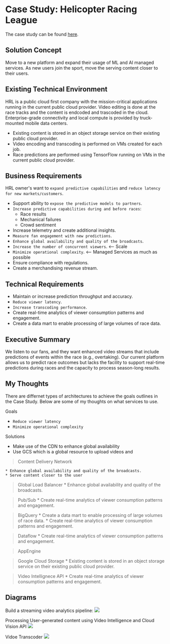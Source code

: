 # Case Study: Helicopter Racing League

The case study can be found [here](https://services.google.com/fh/files/blogs/master_case_study_helicopter_racing_league.pdf).

## Solution Concept

Move to a new platform and expand their usage of ML and AI managed services. As new users join the sport, move the serving content closer to their users.

## Existing Technical Environment

HRL is a public cloud first company with the mission-critical applications running in the current public cloud provider. Video editing is done at the race tracks and the content is endcoded and trascoded in the cloud. Enterprise-grade connectivity and local compute is provided by truck-mounted mobile data centers.

* Existing content is stored in an object storage service on their existing public cloud
provider.
* Video encoding and transcoding is performed on VMs created for each job.
* Race predictions are performed using TensorFlow running on VMs in the current
public cloud provider.

## Business Requirements

HRL owner's want to `expand predictive capabilities` and `reduce latency for new markets/customers`.

* Support ability to `expose the predictive models to partners`.
* `Increase predictive capabilities during and before races`:
    * Race results
    * Mechanical failures
    * Crowd sentiment
* Increase telemetry and create additional insights.
* `Measure fan engagement with new predictions`.
* `Enhance global availability and quality of the broadcasts`.
* `Increase the number of concurrent viewers`. <-- Scale
* `Minimize operational complexity`. <-- Managed Services as much as possible
* Ensure compliance with regulations.
* Create a merchandising revenue stream.

## Technical Requirements

* Maintain or increase prediction throughput and accuracy.
* `Reduce viewer latency`.
* `Increase transcoding performance`.
* Create real-time analytics of viewer consumption patterns and engagement.
* Create a data mart to enable processing of large volumes of race data.

## Executive Summary

We listen to our fans, and they want enhanced video streams that include predictions of events within the race (e.g., overtaking). Our current platform allows us to predict race outcomes but lacks the facility to support real-time predictions during races and the capacity to process season-long results.

## My Thoughts

There are differnet types of architectures to achieve the goals outlines in the Case Study. Below are some of my thoughts on what services to use.

Goals
* `Reduce viewer latency`
* `Minimize operational complexity`

Solutions
* Make use of the CDN to enhance global availability
* Use GCS which is a global resource to upload videos and

> Content Delivery Network

    * Enhance global availability and quality of the broadcasts.
    * Serve content closer to the user

> Global Load Balancer
    * Enhance global availability and quality of the broadcasts.

> Pub/Sub
    * Create real-time analytics of viewer consumption patterns and engagement.


> BigQuery
    * Create a data mart to enable processing of large volumes of race data.
    * Create real-time analytics of viewer consumption patterns and engagement.


> Dataflow
    * Create real-time analytics of viewer consumption patterns and engagement.


> AppEngine


> Google Cloud Storage
    * Existing content is stored in an object storage service on their existing public cloud provider.

> Video Intellignece API
    * Create real-time analytics of viewer consumption patterns and engagement.



## Diagrams
Build a streaming video analytics pipeline:
![](https://cloud.google.com/architecture/images/build-streaming-video-analytics-pipeline-01.svg)

Processing User-generated content using Video Intelligence and Cloud Vision API
![](https://cloud.google.com/architecture/images/processing-architecture.svg)

Vidoe Transcoder
![](https://camo.githubusercontent.com/9112c0c92e2d56b55380def1de257c61568600d5391579cf94a597ba1a74a4f4/68747470733a2f2f726f636b6574736561742d63646e2e73332d73612d656173742d312e616d617a6f6e6177732e636f6d2f6a7570697465722d7472616e73636f64652d6469616772616d2e706e67)